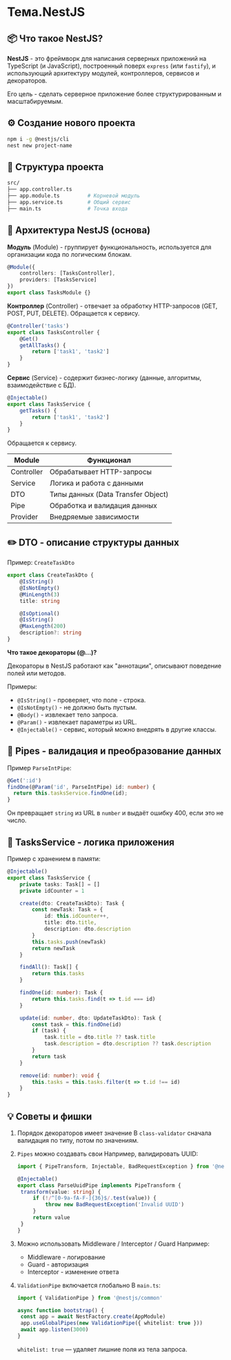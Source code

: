 # Тема.NestJS

## 📦 Что такое NestJS?

**NestJS** - это фреймворк для написания серверных приложений на TypeScript (и JavaScript), построенный поверх `express` (или `fastify`), и использующий архитектуру модулей, контроллеров, сервисов и декораторов.

Его цель - сделать серверное приложение более структурированным и масштабируемым.

## ⚙️ Создание нового проекта

```bash
npm i -g @nestjs/cli
nest new project-name
```

## 📁 Структура проекта

```bash
src/
├── app.controller.ts
├── app.module.ts         # Корневой модуль
├── app.service.ts        # Общий сервис
├── main.ts               # Точка входа
```

## 🧱 Архитектура NestJS (основа)

**Модуль** (Module) - группирует функциональность, используется для организации кода по логическим блокам.

```ts
@Module({
	controllers: [TasksController],
	providers: [TasksService]
})
export class TasksModule {}
```

**Контроллер** (Controller) - отвечает за обработку HTTP-запросов (GET, POST, PUT, DELETE). Обращается к сервису.

```ts
@Controller('tasks')
export class TasksController {
	@Get()
	getAllTasks() {
		return ['task1', 'task2']
	}
}
```

**Сервис** (Service) - содержит бизнес-логику (данные, алгоритмы, взаимодействие с БД).

```ts
@Injectable()
export class TasksService {
	getTasks() {
		return ['task1', 'task2']
	}
}
```

Обращается к сервису.

| Module     | Функционал                         |
| ---------- | ---------------------------------- |
| Controller | Обрабатывает HTTP-запросы          |
| Service    | Логика и работа с данными          |
| DTO        | Типы данных (Data Transfer Object) |
| Pipe       | Обработка и валидация данных       |
| Provider   | Внедряемые зависимости             |

## ✏️ DTO - описание структуры данных

Пример: `CreateTaskDto`

```ts
export class CreateTaskDto {
	@IsString()
	@IsNotEmpty()
	@MinLength(3)
	title: string

	@IsOptional()
	@IsString()
	@MaxLength(200)
	description?: string
}
```

**Что такое декораторы (@...)?**

Декораторы в NestJS работают как "аннотации", описывают поведение полей или методов.

Примеры:

- `@IsString()` - проверяет, что поле - строка.
- `@IsNotEmpty()` - не должно быть пустым.
- `@Body()` - извлекает тело запроса.
- `@Param()` - извлекает параметры из URL.
- `@Injectable()` - сервис, который можно внедрять в другие классы.

## 🧠 Pipes - валидация и преобразование данных

Пример `ParseIntPipe`:

```ts
@Get(':id')
findOne(@Param('id', ParseIntPipe) id: number) {
  return this.tasksService.findOne(id);
}
```

Он превращает `string` из URL в `number` и выдаёт ошибку 400, если это не число.

## 🧩 TasksService - логика приложения

Пример с хранением в памяти:

```ts
@Injectable()
export class TasksService {
	private tasks: Task[] = []
	private idCounter = 1

	create(dto: CreateTaskDto): Task {
		const newTask: Task = {
			id: this.idCounter++,
			title: dto.title,
			description: dto.description
		}
		this.tasks.push(newTask)
		return newTask
	}

	findAll(): Task[] {
		return this.tasks
	}

	findOne(id: number): Task {
		return this.tasks.find(t => t.id === id)
	}

	update(id: number, dto: UpdateTaskDto): Task {
		const task = this.findOne(id)
		if (task) {
			task.title = dto.title ?? task.title
			task.description = dto.description ?? task.description
		}
		return task
	}

	remove(id: number): void {
		this.tasks = this.tasks.filter(t => t.id !== id)
	}
}
```

## 💡 Советы и фишки

1. Порядок декораторов имеет значение
   В `class-validator` сначала валидация по типу, потом по значениям.
2. `Pipes` можно создавать свои
   Например, валидировать UUID:

   ```ts
   import { PipeTransform, Injectable, BadRequestException } from '@nestjs/common'

   @Injectable()
   export class ParseUuidPipe implements PipeTransform {
   	transform(value: string) {
   		if (!/^[0-9a-fA-F-]{36}$/.test(value)) {
   			throw new BadRequestException('Invalid UUID')
   		}
   		return value
   	}
   }
   ```

3. Можно использовать Middleware / Interceptor / Guard
   Например:

   - Middleware - логирование
   - Guard - авторизация
   - Interceptor - изменение ответа

4. `ValidationPipe` включается глобально
   В `main.ts`:

   ```ts
   import { ValidationPipe } from '@nestjs/common'

   async function bootstrap() {
   	const app = await NestFactory.create(AppModule)
   	app.useGlobalPipes(new ValidationPipe({ whitelist: true }))
   	await app.listen(3000)
   }
   ```

   `whitelist: true` — удаляет лишние поля из тела запроса.
